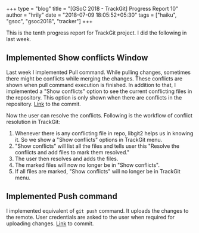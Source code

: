 +++
type = "blog"
title = "[GSoC 2018 - TrackGit] Progress Report 10"
author = "hrily"
date = "2018-07-09 18:05:52+05:30"
tags = ["haiku", "gsoc", "gsoc2018", "tracker"]
+++

This is the tenth progress report for TrackGit project. I did the following in last week.


## Implemented Show conflicts Window

Last week I implemented Pull command. While pulling changes, sometimes there might be conflicts while merging the changes. These conflicts are shown when pull command execution is finished. In addition to that, I implemented a "Show conflicts" option to see the current conflicting files in the repository. This option is only shown when there are conflicts in the repository. [Link](https://github.com/Hrily/TrackGit/commit/e44ce22afaaaef96ee79c6447a691e64f52b9118) to the commit.

Now the user can resolve the conflicts. Following is the workflow of conflict resolution in TrackGit:

1. Whenever there is any conflicting file in repo, libgit2 helps us in knowing it. So we show a "Show conflicts" options in TrackGit menu.
2. "Show conflicts" will list all the files and tells user this "Resolve the conflicts and add files to mark them resolved."
3. The user then resolves and adds the files.
4. The marked files will now no longer be in "Show conflicts".
5. If all files are marked, "Show conflicts"  will no longer be 
in TrackGit menu.


## Implemented Push command

I implemented equivalent of `git push` command. It uploads the changes to the remote. User credentials are asked to the user when required for uploading changes. [Link](https://github.com/Hrily/TrackGit/commit/2b79f9014500418d1fb0cf808d984b989d4d64b1) to commit.